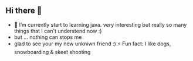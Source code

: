 ## Hi there 👋
- 🌱 I’m currently start to learning java. very interesting but really so many things that I can't understend now :)
- but ... nothing can stops me
- glad to see your my new unkniwn friend :)
⚡ Fun fact: I like dogs, snowboarding & skeet shooting

<!--
**gr8wm/gr8wm** is a ✨ _special_ ✨ repository because its `README.md` (this file) appears on your GitHub profile.

Here are some ideas to get you started:

- 🔭 I’m currently working on ...
- 🌱 I’m currently learning java
- 👯 I’m looking to collaborate on ...
- 🤔 I’m looking for help with ...
- 💬 Ask me about ...
- 📫 How to reach me: ...
- 😄 Pronouns: ...
- ⚡ Fun fact: ...
-->
